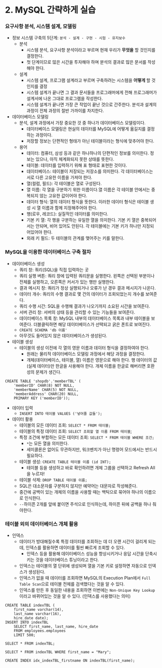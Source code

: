 # 2. MySQL 간략하게 실습

### 요구사항 분석, 시스템 설계, 모델링

- 정보 시스템 구축의 5단계: `분석 - 설계 - 구현 - 시험 - 유지보수`
  - 분석
    - 시스템 분석, 요구사항 분석이라고 부르며 현재 우리가 **무엇을** 할 것인지를 결정한다. 
    - 첫 단계이므로 많은 시간을 투자해야 하며 분석의 결과로 많은 문서를 작성해야 한다.
  - 설계
    - 시스템 설계, 프로그램 설계라고 부르며 구축하려는 시스템을 **어떻게** 할 것인지를 결정
    - 시스템 설계가 끝나면 그 결과 문서들을 프로그래머에게 전해 프로그래머가 설계서에 나온 그대로 프로그램을 작성한다.
    - 시스템 설계가 끝나면 가장 큰 작업이 끝난 것으로 간주한다. 분석과 설계의 과정이 전체 과정의 절반 가까이를 차지한다.
- 데이터베이스 모델링
  - 분석, 설계 과정에서 가장 중요한 것 중 하나가 데이터베이스 모델링이다.
    - 데이터베이스 모델링은 현실의 데이터를 MySQL에 어떻게 옮길지를 결정하는 과정이다.
    - 저장할 정보는 단편적인 형태가 아닌 테이블이라는 형식에 맞추어야 한다.
  - 용어
    - 데이터: 컴퓨터, 삼성 등과 같은 하나하나의 단편적인 정보를 의미한다. 정보는 있으나, 아직 체계화되지 못한 상태를 뜻한다.
    - 테이블: 데이터를 입력하기 위해 표 형태로 표현한 것이다. 
    - 데이터베이스: 테이블이 저장되는 저장소를 의미한다. 각 데이터베이스는 서로 다른 고유한 이름을 가져야 한다.
    - 열(컬럼, 필드): 각 테이블은 열로 구성된다. 
    - 열 이름: 각 열을 구분하기 위한 이름이다.열 이름은 각 테이블 안에서는 중복되지 않는 고유한 값이어야 한다.
    - 데이터 형식: 열의 데이터 형식을 뜻한다. 이러한 데이터 형식은 테이블 생성 시 열 이름과 함께 지정해주어야 한다. 
    - 행(로우, 레코드): 실질적인 데이터를 의미한다. 
    - 기본 키 열: 각 행을 구분하는 유일한 열을 의미한다. 기본 키 열은 중복되어서는 안되며, 비어 있어도 안된다. 각 테이블에는 기본 키가 하나만 지정되어있어야 한다. 
    - 외래 키 필드: 두 테이블의 관계를 맺어주는 키를 말한다. 

### MySQL을 이용한 데이터베이스 구축 절차

- 데이터베이스 생성
  - 쿼리 창: 쿼리(SQL)을 직접 입력하는 곳
  - 쿼리 실행 버튼: 쿼리 창에 입력된 쿼리문을 실행한다. 왼쪽은 선택된 부분이나 전체를 실행하고, 오른쪽은 커서가 있는 행만 실행한다.
  - 결과 메시지 창: 쿼리가 정상 실행되거나 오류가 난 경우 결과 메시지가 나온다.
  - 데이터 개수: 쿼리의 수행 결과로 몇 건의 데이터가 조회되었는지 개수를 보여준다.
  - 쿼리 수행 시간: SQL을 수행해 결과가 나오기까지 소요된 시간을 보여준다.
  - 서버 관리 창: 서버의 상태 등을 관리할 수 있는 기능들을 보여준다.
  - 데이터베이스 목록 창: MySQL 내부의 데이터베이스 목록과 내부 테이블을 보여준다. 더블클릭하면 해당 데이터베이스가 선택되고 굵은 폰트로 보여진다.
  - `CREATE SCHEMA 'db 이름'`
  - 아무것도 들어있지 않은 데이터베이스가 생성된다.
- 테이블 생성
  - 테이블의 생성 이전에 각 열의 영문 이름과 데이터 형식을 결정하여야 한다.
    - 원래는 물리적 데이터베이스 모델링 과정에서 해당 과정을 결정한다.
    - 개체(데이터베이스, 테이블, 열) 이름은 영문으로 해야 한다. 행 데이터의 값(실제 데이터)만 한글을 사용해야 한다. 개체 이름을 한글로 해버리면 호환성의 문제가 생긴다.

```mysql
CREATE TABLE 'shopdb'.'memberTBL' (
    'memberID' CHAR(8) NOT NULL,
    'memberName' CHAR(5) NOT NULL,
    'memberAddress' CHAR(20) NULL,
    PRIMARY KEY ('memberID'));
```

- 데이터 입력
  - `INSERT INTO 테이블 VALUES ('넣어줄 값들');`
- 데이터 활용
  - 테이블의 모든 데이터 조회: `SELECT * FROM 테이블;`
  - 테이블의 특정 데이터 조회: `SELECT 조회할 열 이름 FROM 테이블`;
  - 특정 조건에 부합하는 모든 데이터 조회: `SELECT * FROM 테이블 WHERE 조건;`
    - `*`는 모든 열을 의미한다.
    - 세미콜론은 없어도 무관하지만, 워크벤치가 아닌 명령어 모드에서는 반드시 필요하다.
  - 테이블 생성: `CREATE TABLE 테이블 이름 (id INT);`
    - 테이블 등을 생성하고 바로 확인하려면 개체 그룹을 선택하고 Refresh All을 누르자!
  - 테이블 삭제: `DROP TABLE 테이블 이름;`
  - SQL은 대소문자를 구분하지 않지만 예약어는 대문자로 작성해준다.
  - 중간에 공백이 있는 개체의 이름을 사용할 때는 백틱으로 묶어야 하나의 이름으로 인식한다.
  - `--`하이픈 2개를 앞에 붙이면 주석으로 인식하는데, 하이픈 뒤에 공백을 하나 줘야한다.

### 테이블 외의 데이터베이스 개체 활용

- 인덱스
  - 데이터가 방대해질수록 특정 데이터를 조회하는 데 더 오랜 시간이 걸리게 되는데, 인덱스를 활용하면 데이터를 훨씬 빠르게 조회할 수 있다.
    - 인덱스 등을 활용해 데이터베이스 성능을 향상시키거나 응답 시간을 단축시키는 것을 데이터베이스 튜닝이라고 한다.
  - 인덱스는 테이블의 열 단위에 생성되며 열을 기본 키로 설정하면 자동으로 인덱스가 생성된다.
  - 인덱스가 없을 때 데이터를 조회하면 MySQL의 Execution Plan에서 `Full Table Scan`으로 테이블 전체를 검색했다는 것을 알 수 있다.
  - 인덱스를 만든 후 동일한 내용을 조회하면 이번에는 `Non-Unique Key Lookup`이라고 바뀌어있는 것을 알 수 있다. (인덱스를 사용했다는 의미)

```mysql
CREATE TABLE indexTBL (
	first_name varchar(14),
    last_name varchar(16),
    hire_date date);
INSERT INTO indexTBL
	SELECT first_name, last_name, hire_date
	FROM employees.employees
	LIMIT 500;
    
SELECT * FROM indexTBL;

SELECT * FROM indexTBL WHERE first_name = "Mary";

CREATE INDEX idx_indexTBL_firstname ON indexTBL(first_name);
```

